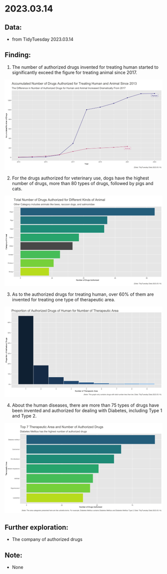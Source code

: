 # 2023.03.14


## Data:
- from TidyTuesday 2023.03.14

## Finding:

1. The number of authorized drugs invented for treating human started to significantly exceed the figure for treating animal since 2017. 

![Accumulated Numbers](https://github.com/CuteChuanChuan/TidyTuesday/blob/main/2023-03-14/01.%20Accumulated%20Number%20of%20Drugs%20Authorized%20for%20Treating%20Human%20and%20Animal%20Since%202013.jpeg)

2. For the drugs authorized for veterinary use, dogs have the highest number of drugs, more than 80 types of drugs, followed by pigs and cats.

![Type of Animals](https://github.com/CuteChuanChuan/TidyTuesday/blob/main/2023-03-14/03.%20Total%20Number%20of%20Drugs%20Authorized%20for%20Different%20Kinds%20of%20Animal.jpeg)

3. As to the authorized drugs for treating human, over 60% of them are invented for treating one type of therapeutic area.

![Number of Area](https://github.com/CuteChuanChuan/TidyTuesday/blob/main/2023-03-14/05.%20Total%20Number%20of%20Drugs%20Authorized%20for%20Different%20Kinds%20of%20Therapeutic%20Area.jpeg)


4. About the human diseases, there are more than 75 types of drugs have been invented and authorized for dealing with Diabetes, including Type 1 and Type 2.

![Category of Area](https://github.com/CuteChuanChuan/TidyTuesday/blob/main/2023-03-14/04.%20Total%20Number%20of%20Drugs%20Authorized%20for%20Different%20Kinds%20of%20Therapeutic%20Area.jpeg)

## Further exploration:
- The company of authorized drugs

## Note:
- None
